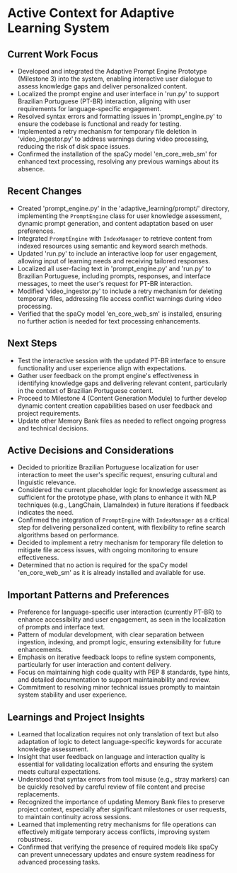 # Active Context for Adaptive Learning System

## Current Work Focus

- Developed and integrated the Adaptive Prompt Engine Prototype (Milestone 3) into the system, enabling interactive user
  dialogue to assess knowledge gaps and deliver personalized content.
- Localized the prompt engine and user interface in 'run.py' to support Brazilian Portuguese (PT-BR) interaction,
  aligning with user requirements for language-specific engagement.
- Resolved syntax errors and formatting issues in 'prompt_engine.py' to ensure the codebase is functional and ready for
  testing.
- Implemented a retry mechanism for temporary file deletion in 'video_ingestor.py' to address warnings during video
  processing, reducing the risk of disk space issues.
- Confirmed the installation of the spaCy model 'en_core_web_sm' for enhanced text processing, resolving any previous
  warnings about its absence.

## Recent Changes

- Created 'prompt_engine.py' in the 'adaptive_learning/prompt/' directory, implementing the `PromptEngine` class for
  user knowledge assessment, dynamic prompt generation, and content adaptation based on user preferences.
- Integrated `PromptEngine` with `IndexManager` to retrieve content from indexed resources using semantic and keyword
  search methods.
- Updated 'run.py' to include an interactive loop for user engagement, allowing input of learning needs and receiving
  tailored responses.
- Localized all user-facing text in 'prompt_engine.py' and 'run.py' to Brazilian Portuguese, including prompts,
  responses, and interface messages, to meet the user's request for PT-BR interaction.
- Modified 'video_ingestor.py' to include a retry mechanism for deleting temporary files, addressing file access
  conflict warnings during video processing.
- Verified that the spaCy model 'en_core_web_sm' is installed, ensuring no further action is needed for text processing
  enhancements.

## Next Steps

- Test the interactive session with the updated PT-BR interface to ensure functionality and user experience align with
  expectations.
- Gather user feedback on the prompt engine's effectiveness in identifying knowledge gaps and delivering relevant
  content, particularly in the context of Brazilian Portuguese content.
- Proceed to Milestone 4 (Content Generation Module) to further develop dynamic content creation capabilities based on
  user feedback and project requirements.
- Update other Memory Bank files as needed to reflect ongoing progress and technical decisions.

## Active Decisions and Considerations

- Decided to prioritize Brazilian Portuguese localization for user interaction to meet the user's specific request,
  ensuring cultural and linguistic relevance.
- Considered the current placeholder logic for knowledge assessment as sufficient for the prototype phase, with plans to
  enhance it with NLP techniques (e.g., LangChain, LlamaIndex) in future iterations if feedback indicates the need.
- Confirmed the integration of `PromptEngine` with `IndexManager` as a critical step for delivering personalized
  content, with flexibility to refine search algorithms based on performance.
- Decided to implement a retry mechanism for temporary file deletion to mitigate file access issues, with ongoing
  monitoring to ensure effectiveness.
- Determined that no action is required for the spaCy model 'en_core_web_sm' as it is already installed and available
  for use.

## Important Patterns and Preferences

- Preference for language-specific user interaction (currently PT-BR) to enhance accessibility and user engagement, as
  seen in the localization of prompts and interface text.
- Pattern of modular development, with clear separation between ingestion, indexing, and prompt logic, ensuring
  extensibility for future enhancements.
- Emphasis on iterative feedback loops to refine system components, particularly for user interaction and content
  delivery.
- Focus on maintaining high code quality with PEP 8 standards, type hints, and detailed documentation to support
  maintainability and review.
- Commitment to resolving minor technical issues promptly to maintain system stability and user experience.

## Learnings and Project Insights

- Learned that localization requires not only translation of text but also adaptation of logic to detect
  language-specific keywords for accurate knowledge assessment.
- Insight that user feedback on language and interaction quality is essential for validating localization efforts and
  ensuring the system meets cultural expectations.
- Understood that syntax errors from tool misuse (e.g., stray markers) can be quickly resolved by careful review of file
  content and precise replacements.
- Recognized the importance of updating Memory Bank files to preserve project context, especially after significant
  milestones or user requests, to maintain continuity across sessions.
- Learned that implementing retry mechanisms for file operations can effectively mitigate temporary access conflicts,
  improving system robustness.
- Confirmed that verifying the presence of required models like spaCy can prevent unnecessary updates and ensure system
  readiness for advanced processing tasks.
